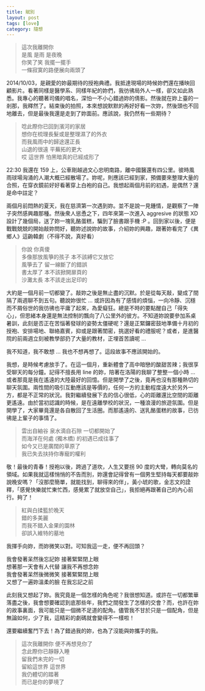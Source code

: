 ```yaml
---
title: 賦別
layout: post
tags: [love]
category: 隨想
---
```

> 這次我離開你  
> 是風 是雨 是夜晚  
> 你笑了笑 我擺一擺手  
> 一條寂寞的路便展向兩頭了  

2014/10/03，是親愛的妳最期待的授袍典禮。我抵達現場的時候妳們還在播映回顧影片。看著同樣是醫學系、同樣年紀的妳們，我彷彿局外人一樣，卻又如此熟悉。我專心的聽著司儀的唱名，深怕一不小心錯過妳的倩影。然後就在妳上臺的一剎那，我釋然了。結束後的拍照，本來想說默默的再好好看一次妳，然後頭也不回地離去，但是最後我還是走到了妳面前。應該說，我仍然有一些期待？

> 唸此際你已回到濱河的家居  
> 想你在梳理長髮或是整理濕了的外衣  
> 而我風雨中的歸途還正長  
> 山退的很遠 平蕪拓的更大  
> 哎 這世界 怕黑暗真的已經成形了  

22:30 我還在 159 上，公車剛越過文心忠明南路，離中國醫還有四公里。彼時風雨球場洶涌的人潮大概已經散場了。妳呢，則應該已經到家，預備要來整理大量的合照，在穿衣鏡前好好看著穿上白袍的自己。我想起兩個月前的初遇，是偶然？還是命中註定？

兩個月前悶熱的夏天，我在慈濟第一次遇到妳。並不是說一見鍾情，是觀察了一陣子突然感興趣那種。然後衆人慫恿之下，四年來第一次進入 aggresive 的狀態 XD 設計了幾個局，送了妳一塊乳酪蛋糕，騙到了臉書跟手機 :P 。回到家以後，便是戰戰兢兢的開始敲妳問好，聽妳述說妳的故事，介紹妳的興趣，跟著妳看完了《異鄉人》這齣韓劇（不得不說，真好看）

> 你說 你真傻  
> 多像那放風箏的孩子 本不該縛它又放它  
> 風箏去了 留一線斷了的錯誤  
> 書太厚了 本不該掀開扉頁的  
> 沙灘太長 本不該走出足印的  

大約是一個月前一切都變了。敲妳之後是無止盡的沉默。於是從每天敲，變成了間隔了兩週聊不到五句。聽說妳很忙 ... 或許因為有了感情的煩惱，一向冷靜、沉穩而不屑俗世的我彷彿也平庸了起來，為愛癡狂。總是不時的要點醒自己「得失心」，但思緒本身還是無法控制的飄向了八公里外的彼方。不知道妳說要參加系桌暑訓，此刻是否正在苦惱著發球的姿勢太僵硬呢？還是正緊鑼密鼓地準備十月初的授袍、安排場地、聯絡嘉賓，抑或是跟著閨密，挑選好看的禮服呢？或者，是進醫院的前兩週立刻被教學部扔了大量的教材，正埋首苦讀呢 ...

我不知道，我不敢想 ... 我也不想再想了。這段故事不應該開始的。

我想，是時候考慮放手了。在這一個月，重新體會了高中暗戀的酸甜苦辣；我很享受聊天的每分鐘。記得不擅長用 line 的妳，陪著在洛陽的我聊了整整一個小時 ... 或者那竟是我在遙遠的大陸最好的回憶。但是開學了之後，竟再也沒有那種熱切的聊天氛圍。兩性間的吸引互動應該是等價的，任何一方的主動程度遠大於另外一方，都是不正常的狀況。我對繼續發展下去的信心很低，心的距離還比空間的距離更遙遠。由於當初認識的時候，是在遠離學校的狀況，一種浪漫的旅遊氛圍。但是開學了，大家畢竟還是各自散回了生活圈。而那遙遠的、送乳酪蛋糕的故事，已彷彿是上輩子的事情了。

> 雲出自紬谷 泉水滴自石隙 一切都開始了  
> 而海洋在何處 (獨木橋) 的初遇已成往事了  
> 如今又已是廣闊的草原了  
> 我已失去扶持你專寵的權利  

敬！最後的青春！授袍以後，跨過了道坎，人生又要拐 90 度的大彎，轉向莫名的領域。如果我就這樣悄悄的不告而別，妳還會記得曾有一個男生堅持每天都要敲妳說晚安嗎？「沒那麼簡單，就能找到，聊得來的伴」，黃小琥的歌，金志文的詮釋，「感覺快樂就忙東忙西，感覺累了就放空自己」，我拒絕再跟著自己的內心前行。夠了！

> 紅與白揉籃於晚天  
> 錯的多美麗  
> 而我不錯入金果的園林  
> 卻誤入維特的墓地  

我揮手向妳，而妳微笑以對。可知我這一走，便不再回頭？

我會發著呆然後忘記妳 接著緊緊閉上眼  
想著那一天會有人代替 讓我不再想念妳  
我會發著呆然後微微笑 接著緊緊閉上眼  
又想了一遍妳溫柔的臉 在我忘記之前  

此刻我又想起了妳。我究竟是一個怎樣的角色呢？我很想知道。或許在一切都繁華落盡之後，我會想要確認到底那些年，我們之間發生了怎樣的交會？而，也許在妳的故事裏面，我可能只是一個微不足道的配角。儘管我不甘於只是一個配角，但是無論如何，少了我，這精彩的劇碼就會變得不一樣啦！

還要繼續奮鬥下去！為了錯過我的妳，也為了沒能與妳攜手的我。

> 這次我離開你 便不再想見你了  
> 念此際你已靜靜入睡  
> 留我們未完的一切  
> 留給這世界 這世界  
> 我仍體切的踏著  
> 而已是你的夢境了  

